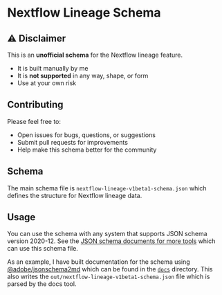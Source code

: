 # Nextflow Lineage Schema

## ⚠️ Disclaimer

This is an **unofficial schema** for the Nextflow lineage feature.

- It is built manually by me
- It is **not supported** in any way, shape, or form
- Use at your own risk

## Contributing

Please feel free to:

- Open issues for bugs, questions, or suggestions
- Submit pull requests for improvements
- Help make this schema better for the community

## Schema

The main schema file is `nextflow-lineage-v1beta1-schema.json` which defines the structure for Nextflow lineage data.

## Usage

You can use the schema with any system that supports JSON schema version 2020-12. See the [JSON schema documents for more tools](https://json-schema.org/tools) which can use this schema file.

As an example, I have built documentation for the schema using [@adobe/jsonschema2md](https://github.com/adobe/jsonschema2md) which can be found in the [`docs`](./docs/README.md) directory. This also writes the `out/nextflow-lineage-v1beta1-schema.json` file which is parsed by the docs tool.
